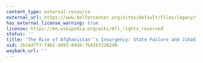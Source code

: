 ```yaml
---
content_type: external-resource
external_url: https://www.belfercenter.org/sites/default/files/legacy/files/IS3204_pp007-040_Jones.pdf
has_external_license_warning: true
license: https://en.wikipedia.org/wiki/All_rights_reserved
status: ''
title: 'The Rise of Afghanistan''s Insurgency: State Failure and Jihad'
uid: 2b14d7f7-f462-4893-84d4-7b42bf2202d0
wayback_url: ''
---
```

